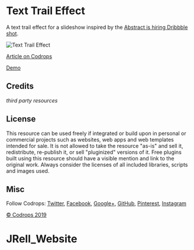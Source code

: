 # Text Trail Effect

A text trail effect for a slideshow inspired by the [Abstract is hiring Dribbble shot](https://dribbble.com/shots/5910521-Abstract-is-hiring).

![Text Trail Effect](https://tympanus.net/codrops/wp-content/uploads/2019/02/TextTrailEffect_featured.jpg)

[Article on Codrops](https://tympanus.net/codrops/?p=38516)

[Demo](http://tympanus.net/Development/TextTrailEffect/)

## Credits

*third party resources*

## License
This resource can be used freely if integrated or build upon in personal or commercial projects such as websites, web apps and web templates intended for sale. It is not allowed to take the resource "as-is" and sell it, redistribute, re-publish it, or sell "pluginized" versions of it. Free plugins built using this resource should have a visible mention and link to the original work. Always consider the licenses of all included libraries, scripts and images used.

## Misc

Follow Codrops: [Twitter](http://www.twitter.com/codrops), [Facebook](http://www.facebook.com/codrops), [Google+](https://plus.google.com/101095823814290637419), [GitHub](https://github.com/codrops), [Pinterest](http://www.pinterest.com/codrops/), [Instagram](https://www.instagram.com/codropsss/)


[© Codrops 2019](http://www.codrops.com)





# JRell_Website
